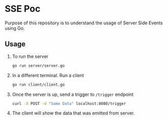 # SSE Poc

Purpose of this repository is to understand the usage of Server Side Events using Go.

## Usage

1. To run the server
   ```bash
   go run server/server.go
   ```

2. In a different terminal. Run a client
   ```bash
   go run client/client.go
   ```

3. Once the server is up, send a trigger to `/trigger` endpoint
   ```bash
   curl -X POST -d "Some Data" localhost:8080/trigger
   ```

4. The client will show the data that was emitted from server.